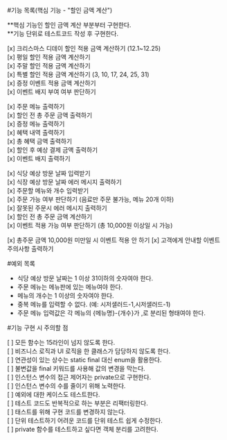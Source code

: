 #기능 목록(핵심 기능 - "할인 금액 계산")  
  
**핵심 기능인 할인 금액 계산 부분부터 구현한다.  
**기능 단위로 테스트코드 작성 후 구현한다.
  
[x] 크리스마스 디데이 할인 적용 금액 계산하기 (12.1~12.25)  
[x] 평일 할인 적용 금액 계산하기  
[x] 주말 할인 적용 금액 계산하기  
[x] 특별 할인 적용 금액 계산하기 (3, 10, 17, 24, 25, 31)  
[x] 증정 이벤트 적용 금액 계산하기  
[x] 이벤트 배지 부여 여부 판단하기  
  
[x] 주문 메뉴 출력하기  
[x] 할인 전 총 주문 금액 출력하기  
[x] 증정 메뉴 출력하기  
[x] 혜택 내역 출력하기  
[x] 총 혜택 금액 출력하기  
[x] 할인 후 예상 결제 금액 출력하기  
[x] 이벤트 배지 출력하기  
  
[x] 식당 예상 방문 날짜 입력받기  
[x] 식장 예상 방문 날짜 에러 메시지 출력하기  
[x] 주문할 메뉴와 개수 입력받기  
[x] 주문 가능 여부 판단하기 (음료만 주문 불가능, 메뉴 20개 이하)  
[x] 잘못된 주문시 에러 메시지 출력하기  
[x] 할인 전 총 주문 금액 계산하기    
[x] 이벤트 적용 가능 여부 판단하기 (총 10,000원 이상일 시 가능)  

[x] 총주문 금액 10,000원 미만일 시 이벤트 적용 안 하기
[x] 고객에게 안내할 이벤트 주의사항 출력하기

#예외 목록
- 식당 예상 방문 날짜는 1 이상 31이하의 숫자여야 한다.  
- 주문 메뉴는 메뉴판에 있는 메뉴여야 한다.  
- 메뉴의 개수는 1 이상의 숫자여야 한다.  
- 중복 메뉴를 입력할 수 없다. (예: 시저샐러드-1,시저샐러드-1)  
- 주문 메뉴 입력값은 각 메뉴의 {메뉴명}-{개수}가 ,로 분리된 형태여야 한다.
  
#기능 구현 시 주의할 점 
  
[ ] 모든 함수는 15라인이 넘지 않도록 한다.  
[ ] 비즈니스 로직과 UI 로직을 한 클래스가 담당하지 않도록 한다.  
[ ] 연관성이 있는 상수는 static final 대신 enum을 활용한다.  
[ ] 불변값을 final 키워드를 사용해 값의 변경을 막는다.    
[ ] 인스턴스 변수의 접근 제어자는 private으로 구현한다.  
[ ] 인스턴스 변수의 수를 줄이기 위해 노력한다.  
[ ] 예외에 대한 케이스도 테스트한다.  
[ ] 테스트 코드도 반복적으로 하는 부분은 리팩터링한다.  
[ ] 태스트를 위해 구현 코드를 변경하지 않는다.  
[ ] 단위 테스트하기 어려운 코드를 단위 테스트 쉽게 수정한다.  
[ ] private 함수를 테스트하고 싶다면 객체 분리를 고려한다.    